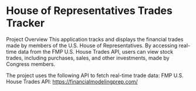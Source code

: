 # House of Representatives Trades Tracker
Project Overview
This application tracks and displays the financial trades made by members of the U.S. House of Representatives. By accessing real-time data from the FMP U.S. House Trades API, users can view stock trades, including purchases, sales, and other investments, made by Congress members.

The project uses the following API to fetch real-time trade data:
FMP U.S. House Trades API: https://financialmodelingprep.com/
